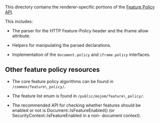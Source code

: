 This directory contains the renderer-specific portions of the [Feature
Policy API](https://wicg.github.io/feature-policy/).

This includes:

* The parser for the HTTP Feature-Policy header and the iframe allow attribute.

* Helpers for manipulating the parsed declarations.

* Implementation of the `document.policy` and `iframe.policy` interfaces.


## Other feature policy resources

* The core feature policy algorithms can be found in `/common/feature\_policy/`.

* The feature list enum is found in `/public/mojom/feature\_policy/`.

* The recommended API for checking whether features should be enabled or not is
Document::IsFeatureEnabled() (or SecurityContext::IsFeatureEnabled in a non-
document context).
